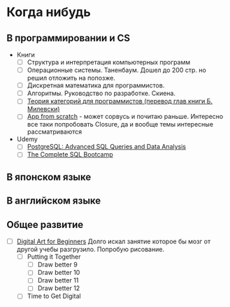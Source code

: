 # Когда нибудь
## В программировании и CS
- Книги
    - [ ] Структура и интерпретация компьютерных программ
    - [ ] Операционные системы. Таненбаум. Дошел до 200 стр. но решил отложить на попозже.
    - [ ] Дискретная математика для программистов.
    - [ ] Алгоритмы. Руководство по разработке. Скиена.
    - [ ] [Теория категорий для программистов (перевод глав книги Б. Милевски)](https://henrychern.wordpress.com/2017/07/17/httpsbartoszmilewski-com20141028category-theory-for-programmers-the-preface/)
    - [ ] [App from scratch](http://app-from-scratch.darkleaf.ru/) - может сорвусь и почитаю раньше. Интересно все таки попробовать Closure, да и вообще темы интересные рассматриваются
- Udemy
    - [ ] [PostgreSQL: Advanced SQL Queries and Data Analysis](https://www.udemy.com/postgresql-advanced-sql-queries-and-data-analysis/learn/v4/overview)
    - [ ] [The Complete SQL Bootcamp](https://www.udemy.com/the-complete-sql-bootcamp/learn/v4/overview)
## В японском языке
## В английском языке
## Общее развитие
- [ ] [Digital Art for Beginners](https://www.udemy.com/digital-art-101-from-beginner-to-pro) Долго искал занятие которое бы мозг от другой учебы разгрузило. Попробую рисование.
  - [ ] Putting it Together
    - [ ] Draw better 9
    - [ ] Draw better 10
    - [ ] Draw better 11
    - [ ] Draw better 12
  - [ ] Time to Get Digital
